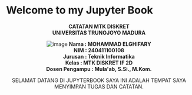 # Welcome to my Jupyter Book
<center>

**CATATAN MTK DISKRET**<br>
**UNIVERSITAS TRUNOJOYO MADURA**<br>

![image](logoutm.png)
**Nama           : MOHAMMAD ELGHIFARY**<br>
**NIM            : 240411100108**<br>
**Jurusan        : Teknik Informatika**<br>
**Kelas          : MTK DISKRET IF 2D**<br>
**Dosen Pengampu : Mula'ab, S.Si., M.Kom.**<br>

SELAMAT DATANG DI JUPYTERBOOK SAYA INI ADALAH TEMPAT SAYA MENYIMPAN TUGAS DAN CATATAN.

```{tableofcontents}
```
